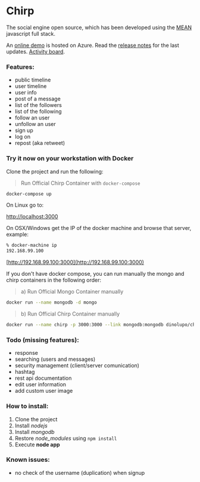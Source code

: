 # Chirp

The social engine open source, which has been developed using the [MEAN](https://en.wikipedia.org/wiki/MEAN_(software_bundle)) javascript full stack.

An [online demo](http://chirp.westeurope.cloudapp.azure.com) is hosted on Azure.
Read the [release notes](https://github.com/antdimot/chirp/blob/master/Releasenotes.md)
for the last updates. [Activity board](https://trello.com/b/prRPzzir).

### Features:
- public timeline
- user timeline
- user info
- post of a message
- list of the followers
- list of the following
- follow an user
- unfollow an user
- sign up
- log on
- repost (aka retweet)

### Try it now on your workstation with Docker

Clone the project and run the following:

> Run Official Chirp Container with `docker-compose`

```sh
docker-compose up
```

On Linux go to:

[http://localhost:3000](http://localhost:3000)

On OSX/Windows get the IP of the docker machine and browse that server, example:

```sh
% docker-machine ip
192.168.99.100
```

[http://192.168.99.100:3000](http://192.168.99.100:3000)


If you don't have docker compose, you can run manually the mongo and chirp containers in the following order:

>  a) Run Official Mongo Container manually

```sh
docker run --name mongodb -d mongo
```

> b) Run Official Chirp Container manually

```sh
docker run --name chirp -p 3000:3000 --link mongodb:mongodb dinolupo/chirp
```



### Todo (missing features):
- response
- searching (users and messages)
- security management (client/server comunication)
- hashtag
- rest api documentation
- edit user information
- add custom user image

### How to install:
1. Clone the project
2. Install *nodejs*
3. Install *mongodb*
4. Restore *node_modules* using ```npm install```
5. Execute **node app**

### Known issues:
- no check of the username (duplication) when signup
